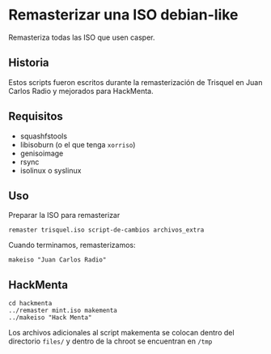 # Remasterizar una ISO debian-like

Remasteriza todas las ISO que usen casper.

## Historia

Estos scripts fueron escritos durante la remasterización de Trisquel en
Juan Carlos Radio y mejorados para HackMenta.

## Requisitos

* squashfstools
* libisoburn (o el que tenga `xorriso`)
* genisoimage
* rsync
* isolinux o syslinux

## Uso

Preparar la ISO para remasterizar

    remaster trisquel.iso script-de-cambios archivos_extra

Cuando terminamos, remasterizamos:

    makeiso "Juan Carlos Radio"

## HackMenta

    cd hackmenta
    ../remaster mint.iso makementa
    ../makeiso "Hack Menta"

Los archivos adicionales al script makementa se colocan dentro del
directorio `files/` y dentro de la chroot se encuentran en `/tmp`
